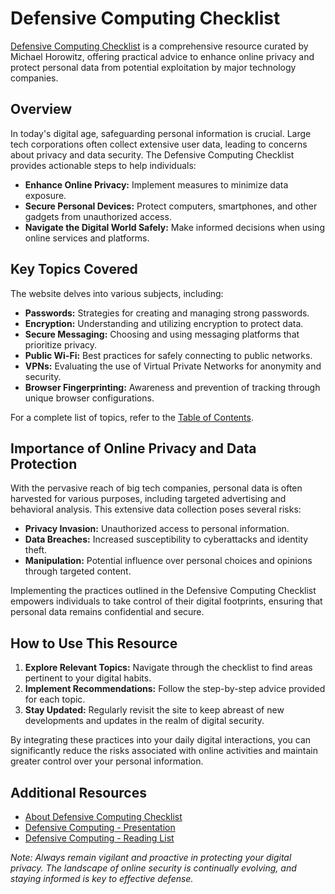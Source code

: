 # Defensive Computing Checklist

[Defensive Computing Checklist](https://defensivecomputingchecklist.com/) is a comprehensive resource curated by Michael Horowitz, offering practical advice to enhance online privacy and protect personal data from potential exploitation by major technology companies.

## Overview

In today's digital age, safeguarding personal information is crucial. Large tech corporations often collect extensive user data, leading to concerns about privacy and data security. The Defensive Computing Checklist provides actionable steps to help individuals:

- **Enhance Online Privacy:** Implement measures to minimize data exposure.
- **Secure Personal Devices:** Protect computers, smartphones, and other gadgets from unauthorized access.
- **Navigate the Digital World Safely:** Make informed decisions when using online services and platforms.

## Key Topics Covered

The website delves into various subjects, including:

- **Passwords:** Strategies for creating and managing strong passwords.
- **Encryption:** Understanding and utilizing encryption to protect data.
- **Secure Messaging:** Choosing and using messaging platforms that prioritize privacy.
- **Public Wi-Fi:** Best practices for safely connecting to public networks.
- **VPNs:** Evaluating the use of Virtual Private Networks for anonymity and security.
- **Browser Fingerprinting:** Awareness and prevention of tracking through unique browser configurations.

For a complete list of topics, refer to the [Table of Contents](https://defensivecomputingchecklist.com/).

## Importance of Online Privacy and Data Protection

With the pervasive reach of big tech companies, personal data is often harvested for various purposes, including targeted advertising and behavioral analysis. This extensive data collection poses several risks:

- **Privacy Invasion:** Unauthorized access to personal information.
- **Data Breaches:** Increased susceptibility to cyberattacks and identity theft.
- **Manipulation:** Potential influence over personal choices and opinions through targeted content.

Implementing the practices outlined in the Defensive Computing Checklist empowers individuals to take control of their digital footprints, ensuring that personal data remains confidential and secure.

## How to Use This Resource

1. **Explore Relevant Topics:** Navigate through the checklist to find areas pertinent to your digital habits.
2. **Implement Recommendations:** Follow the step-by-step advice provided for each topic.
3. **Stay Updated:** Regularly revisit the site to keep abreast of new developments and updates in the realm of digital security.

By integrating these practices into your daily digital interactions, you can significantly reduce the risks associated with online activities and maintain greater control over your personal information.

## Additional Resources

- [About Defensive Computing Checklist](https://defensivecomputingchecklist.com/about.php)
- [Defensive Computing - Presentation](https://defensivecomputingchecklist.com/presentation.php)
- [Defensive Computing - Reading List](https://defensivecomputingchecklist.com/readinglist.php)

*Note: Always remain vigilant and proactive in protecting your digital privacy. The landscape of online security is continually evolving, and staying informed is key to effective defense.*

